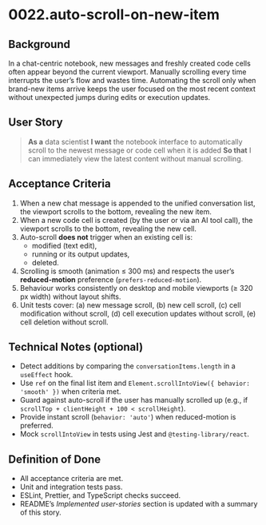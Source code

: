 # 0022.auto-scroll-on-new-item

## Background

In a chat-centric notebook, new messages and freshly created code cells often appear beyond the current viewport. Manually scrolling every time interrupts the user’s flow and wastes time. Automating the scroll only when brand-new items arrive keeps the user focused on the most recent context without unexpected jumps during edits or execution updates.

## User Story

> **As a** data scientist
> **I want** the notebook interface to automatically scroll to the newest message or code cell when it is added
> **So that** I can immediately view the latest content without manual scrolling.

## Acceptance Criteria

1. When a new chat message is appended to the unified conversation list, the viewport scrolls to the bottom, revealing the new item.
2. When a new code cell is created (by the user or via an AI tool call), the viewport scrolls to the bottom, revealing the new cell.
3. Auto-scroll **does not** trigger when an existing cell is:
   - modified (text edit),
   - running or its output updates,
   - deleted.
4. Scrolling is smooth (animation ≤ 300 ms) and respects the user’s **reduced-motion** preference (`prefers-reduced-motion`).
5. Behaviour works consistently on desktop and mobile viewports (≥ 320 px width) without layout shifts.
6. Unit tests cover: (a) new message scroll, (b) new cell scroll, (c) cell modification without scroll, (d) cell execution updates without scroll, (e) cell deletion without scroll.

## Technical Notes (optional)

- Detect additions by comparing the `conversationItems.length` in a `useEffect` hook.
- Use `ref` on the final list item and `Element.scrollIntoView({ behavior: 'smooth' })` when criteria met.
- Guard against auto-scroll if the user has manually scrolled up (e.g., if `scrollTop + clientHeight + 100 < scrollHeight`).
- Provide instant scroll (`behavior: 'auto'`) when reduced-motion is preferred.
- Mock `scrollIntoView` in tests using Jest and `@testing-library/react`.

## Definition of Done

- All acceptance criteria are met.
- Unit and integration tests pass.
- ESLint, Prettier, and TypeScript checks succeed.
- README’s _Implemented user-stories_ section is updated with a summary of this story.
